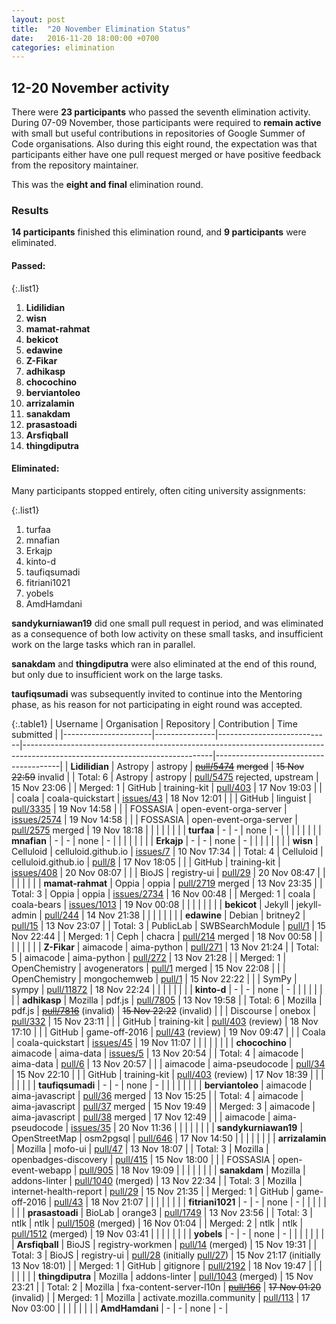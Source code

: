 ```yaml
---
layout: post
title:  "20 November Elimination Status"
date:   2016-11-20 18:00:00 +0700
categories: elimination
---
```


## 12-20 November activity

There were **23 participants** who passed the seventh elimination activity.
During 07-09 November, those participants were required to **remain active**
with small but useful contributions in repositories of
Google Summer of Code organisations.  Also during this eight round, the
expectation was that participants either have one pull request merged
or have positive feedback from the repository maintainer.

This was the **eight and final** elimination round.  

### Results

**14 participants** finished this elimination round,
and **9 participants** were eliminated.  

#### Passed:

{:.list1}
1. **Lidilidian**
2. **wisn**
3. **mamat-rahmat**
4. **bekicot**
5. **edawine**
6. **Z-Fikar**
7. **adhikasp**
8. **chocochino**
9. **berviantoleo**
10. **arrizalamin**
11. **sanakdam**
12. **prasastoadi**
13. **Arsfiqball**
14. **thingdiputra**

#### Eliminated:

Many participants stopped entirely, often citing university assignments:

{:.list1}
1. turfaa
2. mnafian
3. Erkajp
4. kinto-d
5. taufiqsumadi
6. fitriani1021
7. yobels
8. AmdHamdani

**sandykurniawan19** did one small pull request in period, and was
eliminated as a consequence of both low activity on these small tasks,
and insufficient work on the large tasks which ran in parallel.

**sanakdam** and **thingdiputra** were also eliminated at the end of this
round, but only due to insufficient work on the large tasks.

**taufiqsumadi** was subsequently invited to continue into the Mentoring
phase, as his reason for not participating in eight round was accepted.

{:.table1}
| Username             | Organisation  | Repository                 | Contribution                                                                                                                | Time submitted                        |
|----------------------|---------------|----------------------------|-----------------------------------------------------------------------------------------------------------------------------|---------------------------------------|
| **Lidilidian**       | Astropy       | astropy                    | [<s>pull/5474</s>](https://github.com/astropy/astropy/pull/5474) <s>merged</s>                                                        | <s>15 Nov 22:59</s> invalid           |
| Total: 6             | Astropy       | astropy                    | [pull/5475](https://github.com/astropy/astropy/pull/5475) rejected, upstream                                                | 15 Nov 23:06                          |
| Merged: 1            | GitHub        | training-kit               | [pull/403](https://github.com/github/training-kit/pull/403)                                                                 | 17 Nov 19:03                          |
|                      | coala         | coala-quickstart           | [issues/43](https://github.com/coala/coala-quickstart/issues/43)                                                            | 18 Nov 12:01                          |
|                      | GitHub        | linguist                   | [pull/3335](https://github.com/github/linguist/pull/3335)                                                                   | 19 Nov 14:58                          |
|                      | FOSSASIA      | open-event-orga-server     | [issues/2574](https://github.com/fossasia/open-event-orga-server/issues/2574)                                               | 19 Nov 14:58                          |
|                      | FOSSASIA      | open-event-orga-server     | [pull/2575](https://github.com/fossasia/open-event-orga-server/pull/2575) merged                                                | 19 Nov 18:18                          |
|                      |               |                            |                                                                                                                             |                                       |
| **turfaa**           | -             | -                          | none                                                                                                                        | -                                     |
|                      |               |                            |                                                                                                                             |                                       |
| **mnafian**          | -             | -                          | none                                                                                                                        | -                                     |
|                      |               |                            |                                                                                                                             |                                       |
| **Erkajp**           | -             | -                          | none                                                                                                                        | -                                     |
|                      |               |                            |                                                                                                                             |                                       |
| **wisn**             | Celluloid     | celluloid.github.io        | [issues/7](https://github.com/celluloid/celluloid.github.com/issues/7)                                                      | 10 Nov 17:34                          |
| Total: 4             | Celluloid     | celluloid.github.io        | [pull/8](https://github.com/celluloid/celluloid.github.com/pull/8)                                                          | 17 Nov 18:05                          |
|                      | GitHub        | training-kit               | [issues/408](https://github.com/github/training-kit/issues/408)                                                             | 20 Nov 08:07                          |
|                      | BioJS         | registry-ui                | [pull/29](https://github.com/biojs/registry-ui/pull/29)                                                                     | 20 Nov 08:47                          |
|                      |               |                            |                                                                                                                             |                                       |
| **mamat-rahmat**     | Oppia         | oppia                      | [pull/2719](https://github.com/oppia/oppia/pull/2719) merged                                                                | 13 Nov 23:35                          |
| Total: 3             | Oppia         | oppia                      | [issues/2734](https://github.com/oppia/oppia/issues/2734)                                                                   | 16 Nov 00:48                          |
| Merged: 1            | coala         | coala-bears                | [issues/1013](https://github.com/coala/coala-bears/issues/1013)                                                             | 19 Nov 00:08                          |
|                      |               |                            |                                                                                                                             |                                       |
| **bekicot**          | Jekyll        | jekyll-admin               | [pull/244](https://github.com/jekyll/jekyll-admin/pull/244)                                                                 | 14 Nov 21:38                          |
|                      |               |                            |                                                                                                                             |                                       |
| **edawine**          | Debian        | britney2                   | [pull/15](https://github.com/Debian/britney2/pull/15)                                                                       | 13 Nov 23:07                          |
| Total: 3             | PublicLab     | SWBSearchModule            | [pull/1](https://github.com/publiclab/SWBSearchModule/pull/1)                                                               | 15 Nov 22:44                          |
| Merged: 1            | Ceph          | chacra                     | [pull/214](https://github.com/ceph/chacra/pull/214) merged                                                                  | 18 Nov 00:58                          |
|                      |               |                            |                                                                                                                             |                                       |
| **Z-Fikar**          | aimacode      | aima-python                | [pull/271](https://github.com/aimacode/aima-python/pull/271)                                                                | 13 Nov 21:24                          |
| Total: 5             | aimacode      | aima-python                | [pull/272](https://github.com/aimacode/aima-python/pull/272)                                                                | 13 Nov 21:28                          |
| Merged: 1            | OpenChemistry | avogenerators              | [pull/1](https://github.com/OpenChemistry/avogenerators/pull/1) merged                                                        | 15 Nov 22:08                          |
|                      | OpenChemistry | mongochemweb               | [pull/1](https://github.com/OpenChemistry/mongochemweb/pull/1)                                                              | 15 Nov 22:22                          |
|                      | SymPy         | sympy                      | [pull/11872](https://github.com/sympy/sympy/pull/11872)                                                                     | 18 Nov 22:24                          |
|                      |               |                            |                                                                                                                             |                                       |
| **kinto-d**          | -             | -                          | none                                                                                                                        | -                                     |
|                      |               |                            |                                                                                                                             |                                       |
| **adhikasp**         | Mozilla       | pdf.js                     | [pull/7805](https://github.com/mozilla/pdf.js/pull/7805)                                                                    | 13 Nov 19:58                          |
| Total: 6             | Mozilla       | pdf.js                     | [<s>pull/7816</s>](https://github.com/mozilla/pdf.js/pull/7816) (invalid)                                                            | <s>15 Nov 22:22</s> (invalid)                |
|                      | Discourse     | onebox                     | [pull/332](https://github.com/discourse/onebox/pull/332)                                                                    | 15 Nov 23:11                          |
|                      | GitHub        | training-kit               | [pull/403](https://github.com/github/training-kit/pull/403) (review)                                                        | 18 Nov 17:10                          |
|                      | GitHub        | game-off-2016              | [pull/43](https://github.com/github/game-off-2016/pull/43) (review)                                                         | 19 Nov 09:47                          |
|                      | Coala         | coala-quickstart           | [issues/45](https://github.com/coala/coala-quickstart/issues/45)                                                            | 19 Nov 11:07                          |
|                      |               |                            |                                                                                                                             |                                       |
| **chocochino**       | aimacode      | aima-data                  | [issues/5](https://github.com/aimacode/aima-data/issues/5)                                                                  | 13 Nov 20:54                          |
| Total: 4             | aimacode      | aima-data                  | [pull/6](https://github.com/aimacode/aima-data/pull/6)                                                                      | 13 Nov 20:57                          |
|                      | aimacode      | aima-pseudocode            | [pull/34](https://github.com/aimacode/aima-pseudocode/pull/34)                                                              | 15 Nov 22:10                          |
|                      | GitHub        | training-kit               | [pull/403](https://github.com/github/training-kit/pull/403) (review)                                                        | 17 Nov 18:39                          |
|                      |               |                            |                                                                                                                             |                                       |
| **taufiqsumadi**     | -             | -                          | none                                                                                                                        | -                                     |
|                      |               |                            |                                                                                                                             |                                       |
| **berviantoleo**     | aimacode      | aima-javascript            | [pull/36](https://github.com/aimacode/aima-javascript/pull/36) merged                                                       | 13 Nov 15:25                          |
| Total: 4             | aimacode      | aima-javascript            | [pull/37](https://github.com/aimacode/aima-javascript/pull/37) merged                                                       | 15 Nov 19:49                          |
| Merged: 3            | aimacode      | aima-javascript            | [pull/38](https://github.com/aimacode/aima-javascript/pull/38) merged                                                       | 17 Nov 12:49                          |
|                      | aimacode      | aima-pseudocode            | [issues/35](https://github.com/aimacode/aima-pseudocode/issues/35)                                                          | 20 Nov 11:36                          |
|                      |               |                            |                                                                                                                             |                                       |
| **sandykurniawan19** | OpenStreetMap | osm2pgsql                  | [pull/646](https://github.com/openstreetmap/osm2pgsql/pull/646)                                                                       | 17 Nov 14:50                          |
|                      |               |                            |                                                                                                                             |                                       |
| **arrizalamin**      | Mozilla       | mofo-ui                    | [pull/47](https://github.com/mozilla/mofo-ui/pull/47)                                                                       | 13 Nov 18:07                          |
| Total: 3             | Mozilla       | openbadges-discovery       | [pull/415](https://github.com/mozilla/openbadges-discovery/pull/415)                                                        | 15 Nov 18:00                          |
|                      | FOSSASIA      | open-event-webapp          | [pull/905](https://github.com/fossasia/open-event-webapp/pull/905)                                                          | 18 Nov 19:09                          |
|                      |               |                            |                                                                                                                             |                                       |
| **sanakdam**         | Mozilla       | addons-linter              | [pull/1040](https://github.com/mozilla/addons-linter/pull/1040) (merged)                                                           | 13 Nov 22:34                          |
| Total: 3             | Mozilla       | internet-health-report     | [pull/29](https://github.com/mozilla/internet-health-report/pull/29)                                                        | 15 Nov 21:35                          |
| Merged: 1            | GitHub        | game-off-2016              | [pull/43](https://github.com/github/game-off-2016/pull/43)                                                                  | 18 Nov 21:07                          |
|                      |               |                            |                                                                                                                             |                                       |
| **fitriani1021**     | -             | -                          | none                                                                                                                        | -                                     |
|                      |               |                            |                                                                                                                             |                                       |
| **prasastoadi**      | BioLab        | orange3                    | [pull/1749](https://github.com/biolab/orange3/pull/1749)                                                                    | 13 Nov 23:56                          |
| Total: 3             | ntlk          | ntlk                       | [pull/1508](https://github.com/nltk/nltk/pull/1508) (merged)                                                                         | 16 Nov 01:04                          |
| Merged: 2            | ntlk          | ntlk                       | [pull/1512](https://github.com/nltk/nltk/pull/1512) (merged)                                                                         | 19 Nov 03:41                          |
|                      |               |                            |                                                                                                                             |                                       |
| **yobels**           | -             | -                          | none                                                                                                                        | -                                     |
|                      |               |                            |                                                                                                                             |                                       |
| **Arsfiqball**       | BioJS         | registry-workmen           | [pull/14](https://github.com/biojs/registry-workmen/pull/14) (merged)                                                                | 15 Nov 19:31                          |
| Total: 3             | BioJS         | registry-ui                | [pull/28](https://github.com/biojs/registry-ui/pull/28) (initially [pull/27](https://github.com/biojs/registry-ui/pull/27)) | 15 Nov 21:17 (initially 13 Nov 18:01) |
| Merged: 1            | GitHub        | gitignore                  | [pull/2192](https://github.com/github/gitignore/pull/2192)                                                                  | 18 Nov 19:47                          |
|                      |               |                            |                                                                                                                             |                                       |
| **thingdiputra**     | Mozilla       | addons-linter              | [pull/1043](https://github.com/mozilla/addons-linter/pull/1043) (merged)                                                             | 15 Nov 23:21                          |
| Total: 2             | Mozilla       | fxa-content-server-l10n    | [<s>pull/166</s>](https://github.com/mozilla/fxa-content-server-l10n/pull/166)                                              | <s>17 Nov 01:20</s> (invalid)                |
| Merged: 1            | Mozilla       | activate.mozilla.community | [pull/113](https://github.com/mozilla/activate.mozilla.community/pull/113)                                                  | 17 Nov 03:00                          |
|                      |               |                            |                                                                                                                             |                                       |
| **AmdHamdani**       | -             | -                          | none                                                                                                                        | -                                     |

